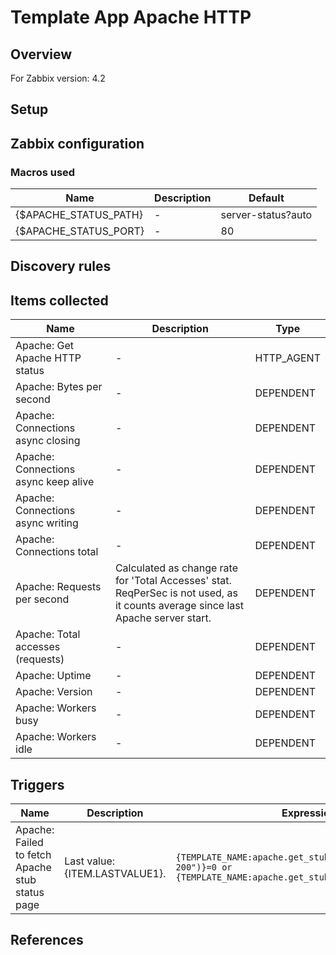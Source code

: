 
# Template App Apache HTTP

## Overview

For Zabbix version: 4.2  

## Setup


## Zabbix configuration


### Macros used

|Name|Description|Default|
|----|-----------|-------|
|{$APACHE_STATUS_PATH}|-|server-status?auto|
|{$APACHE_STATUS_PORT}|-|80|


## Discovery rules


## Items collected

|Name|Description|Type|
|----|-----------|----|
|Apache: Get Apache HTTP status|-|HTTP_AGENT|
|Apache: Bytes per second|-|DEPENDENT|
|Apache: Connections async closing|-|DEPENDENT|
|Apache: Connections async keep alive|-|DEPENDENT|
|Apache: Connections async writing|-|DEPENDENT|
|Apache: Connections total|-|DEPENDENT|
|Apache: Requests per second|Calculated as change rate for 'Total Accesses' stat.</br>ReqPerSec is not used, as it counts average since last Apache server start.|DEPENDENT|
|Apache: Total accesses (requests)|-|DEPENDENT|
|Apache: Uptime|-|DEPENDENT|
|Apache: Version|-|DEPENDENT|
|Apache: Workers busy|-|DEPENDENT|
|Apache: Workers idle|-|DEPENDENT|


## Triggers

|Name|Description|Expression|Severity|
|----|-----------|----|----|
|Apache: Failed to fetch Apache stub status page|Last value: {ITEM.LASTVALUE1}.|`{TEMPLATE_NAME:apache.get_stub_status.str("HTTP/1.1 200")}=0 or  {TEMPLATE_NAME:apache.get_stub_status.nodata(30m)}=1`|WARNING|

## References

